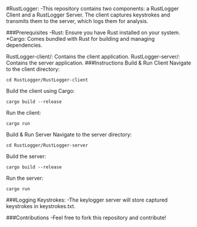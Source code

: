 #RustLogger:
-This repository contains two components: a RustLogger Client and a RustLogger Server. The client captures keystrokes and transmits them to the server, which logs them for analysis.

###Prerequisites
-Rust: Ensure you have Rust installed on your system.
*Cargo: Comes bundled with Rust for building and managing dependencies.

RustLogger-client/: Contains the client application.
RustLogger-server/: Contains the server application.
###Instructions
Build & Run Client
Navigate to the client directory:
```
cd RustLogger/RustLogger-client
```
Build the client using Cargo:
```
cargo build --release
```
Run the client:
```
cargo run
```
Build & Run Server
Navigate to the server directory:
```
cd RustLogger/RustLogger-server
```
Build the server:
```
cargo build --release
```
Run the server:
```
cargo run
```
###Logging Keystrokes:
-The keylogger server will store captured keystrokes in keystrokes.txt.

###Contributions
-Feel free to fork this repository and contribute!
